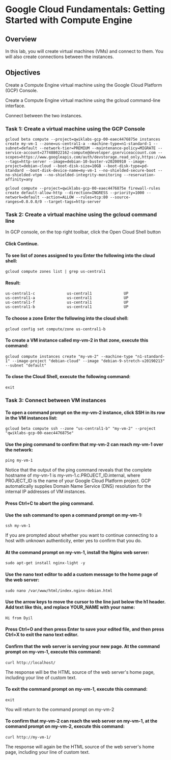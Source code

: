 # Google Cloud Fundamentals: Getting Started with Compute Engine

## Overview
In this lab, you will create virtual machines (VMs) and connect to them. You will also create connections between the instances.

## Objectives

Create a Compute Engine virtual machine using the Google Cloud Platform (GCP) Console.

Create a Compute Engine virtual machine using the gcloud command-line interface.

Connect between the two instances.

### Task 1: Create a virtual machine using the GCP Console

	gcloud beta compute --project=qwiklabs-gcp-00-eaec4476875e instances create my-vm-1 --zone=us-central1-a --machine-type=n1-standard-1 --subnet=default --network-tier=PREMIUM --maintenance-policy=MIGRATE --service-account=277488022162-compute@developer.gserviceaccount.com --scopes=https://www.googleapis.com/auth/devstorage.read_only,https://www.googleapis.com/auth/logging.write,https://www.googleapis.com/auth/monitoring.write,https://www.googleapis.com/auth/servicecontrol,https://www.googleapis.com/auth/service.management.readonly,https://www.googleapis.com/auth/trace.append --tags=http-server --image=debian-10-buster-v20200910 --image-project=debian-cloud --boot-disk-size=10GB --boot-disk-type=pd-standard --boot-disk-device-name=my-vm-1 --no-shielded-secure-boot --no-shielded-vtpm --no-shielded-integrity-monitoring --reservation-affinity=any

	gcloud compute --project=qwiklabs-gcp-00-eaec4476875e firewall-rules create default-allow-http --direction=INGRESS --priority=1000 --network=default --action=ALLOW --rules=tcp:80 --source-ranges=0.0.0.0/0 --target-tags=http-server



### Task 2: Create a virtual machine using the gcloud command line

In GCP console, on the top right toolbar, click the Open Cloud Shell button

#### Click Continue.

#### To see list of zones assigned to  you Enter the following into the cloud shell:
	gcloud compute zones list | grep us-central1
 
#### Result:
	us-central1-c              us-central1              UP
	us-central1-a              us-central1              UP
	us-central1-f              us-central1              UP
	us-central1-b              us-central1              UP


#### To choose a zone Enter the following into the cloud shell:
	gcloud config set compute/zone us-central1-b
                     
#### To create a VM instance called my-vm-2 in that zone, execute this command:
	gcloud compute instances create "my-vm-2" --machine-type "n1-standard-1" --image-project "debian-cloud" --image "debian-9-stretch-v20190213" --subnet "default"

#### To close the Cloud Shell, execute the following command:
	exit


### Task 3: Connect between VM instances

#### To open a command prompt on the my-vm-2 instance, click SSH in its row in the VM instances list:
	gcloud beta compute ssh --zone "us-central1-b" "my-vm-2" --project "qwiklabs-gcp-00-eaec4476875e"

#### Use the ping command to confirm that my-vm-2 can reach my-vm-1 over the network:
	ping my-vm-1

Notice that the output of the ping command reveals that the complete hostname of my-vm-1 is my-vm-1.c.PROJECT_ID.internal, where PROJECT_ID is the name of your Google Cloud Platform project. GCP automatically supplies Domain Name Service (DNS) resolution for the internal IP addresses of VM instances.

#### Press Ctrl+C to abort the ping command.

#### Use the ssh command to open a command prompt on my-vm-1:
	ssh my-vm-1
If you are prompted about whether you want to continue connecting to a host with unknown authenticity, enter yes to confirm that you do.

#### At the command prompt on my-vm-1, install the Nginx web server:
	sudo apt-get install nginx-light -y

#### Use the nano text editor to add a custom message to the home page of the web server:
	sudo nano /var/www/html/index.nginx-debian.html

#### Use the arrow keys to move the cursor to the line just below the h1 header. Add text like this, and replace YOUR_NAME with your name:
	Hi from Dyil

#### Press Ctrl+O and then press Enter to save your edited file, and then press Ctrl+X to exit the nano text editor.

#### Confirm that the web server is serving your new page. At the command prompt on my-vm-1, execute this command:
	curl http://localhost/
The response will be the HTML source of the web server's home page, including your line of custom text.

#### To exit the command prompt on my-vm-1, execute this command:
	exit
You will return to the command prompt on my-vm-2


#### To confirm that my-vm-2 can reach the web server on my-vm-1, at the command prompt on my-vm-2, execute this command:
	curl http://my-vm-1/
The response will again be the HTML source of the web server's home page, including your line of custom text.
